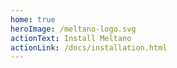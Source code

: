 ```yaml
---
home: true
heroImage: /meltano-logo.svg
actionText: Install Meltano
actionLink: /docs/installation.html
---
```

